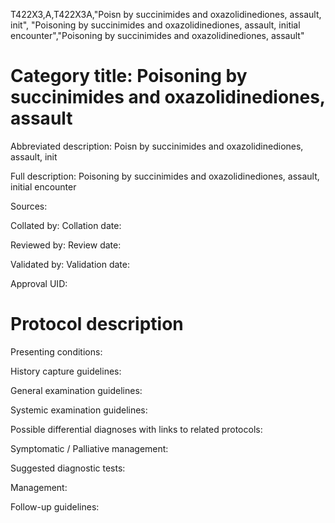 T422X3,A,T422X3A,"Poisn by succinimides and oxazolidinediones, assault, init", "Poisoning by succinimides and oxazolidinediones, assault, initial encounter","Poisoning by succinimides and oxazolidinediones, assault"
# Category title: Poisoning by succinimides and oxazolidinediones, assault

Abbreviated description: Poisn by succinimides and oxazolidinediones, assault, init

Full description: Poisoning by succinimides and oxazolidinediones, assault, initial encounter

Sources:

Collated by:
Collation date:

Reviewed by:
Review date:

Validated by:
Validation date:

Approval UID:

# Protocol description

Presenting conditions:

History capture guidelines:

General examination guidelines:

Systemic examination guidelines:

Possible differential diagnoses with links to related protocols:

Symptomatic / Palliative management:

Suggested diagnostic tests:

Management:

Follow-up guidelines:
